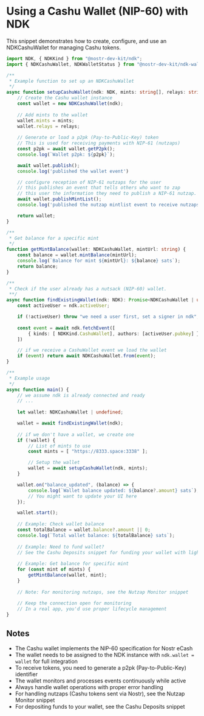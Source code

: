 # Using a Cashu Wallet (NIP-60) with NDK

This snippet demonstrates how to create, configure, and use an NDKCashuWallet for managing Cashu tokens.

```typescript
import NDK, { NDKKind } from "@nostr-dev-kit/ndk";
import { NDKCashuWallet, NDKWalletStatus } from "@nostr-dev-kit/ndk-wallet";

/**
 * Example function to set up an NDKCashuWallet
 */
async function setupCashuWallet(ndk: NDK, mints: string[], relays: string[]) {
    // Create the Cashu wallet instance
    const wallet = new NDKCashuWallet(ndk);
    
    // Add mints to the wallet
    wallet.mints = mints;
    wallet.relays = relays;
    
    // Generate or load a p2pk (Pay-to-Public-Key) token
    // This is used for receiving payments with NIP-61 (nutzaps)
    const p2pk = await wallet.getP2pk();
    console.log(`Wallet p2pk: ${p2pk}`);

    await wallet.publish();
    console.log('published the wallet event')

    // configure reception of NIP-61 nutzaps for the user
    // this publishes an event that tells others who want to zap
    // this user the information they need to publish a NIP-61 nutzap.
    await wallet.publishMintList();
    console.log('published the nutzap mintlist event to receive nutzaps')

    return wallet;
}

/**
 * Get balance for a specific mint
 */
function getMintBalance(wallet: NDKCashuWallet, mintUrl: string) {
    const balance = wallet.mintBalance(mintUrl);
    console.log(`Balance for mint ${mintUrl}: ${balance} sats`);
    return balance;
}

/**
 * Check if the user already has a nutsack (NIP-60) wallet.
 **/
async function findExistingWallet(ndk: NDK): Promise<NDKCashuWallet | undefined> {
    const activeUser = ndk.activeUser;

    if (!activeUser) throw "we need a user first, set a signer in ndk";
    
    const event = await ndk.fetchEvent([
        { kinds: [ NDKKind.CashuWallet], authors: [activeUser.pubkey] }
    ])

    // if we receive a CashuWallet event we load the wallet
    if (event) return await NDKCashuWallet.from(event);
}

/**
 * Example usage
 */
async function main() {
    // we assume ndk is already connected and ready
    // ...
    
    let wallet: NDKCashuWallet | undefined;

    wallet = await findExistingWallet(ndk);
    
    // if we don't have a wallet, we create one
    if (!wallet) {
        // List of mints to use
        const mints = [ "https://8333.space:3338" ];

        // Setup the wallet
        wallet = await setupCashuWallet(ndk, mints);
    }

    wallet.on("balance_updated", (balance) => {
        console.log(`Wallet balance updated: ${balance?.amount} sats`);
        // You might want to update your UI here
    });

    wallet.start();
    
    // Example: Check wallet balance
    const totalBalance = wallet.balance?.amount || 0;
    console.log(`Total wallet balance: ${totalBalance} sats`);
    
    // Example: Need to fund wallet?
    // See the Cashu Deposits snippet for funding your wallet with lightning
    
    // Example: Get balance for specific mint
    for (const mint of mints) {
        getMintBalance(wallet, mint);
    }
    
    // Note: For monitoring nutzaps, see the Nutzap Monitor snippet
    
    // Keep the connection open for monitoring
    // In a real app, you'd use proper lifecycle management
}
```

## Notes

- The Cashu wallet implements the NIP-60 specification for Nostr eCash
- The wallet needs to be assigned to the NDK instance with `ndk.wallet = wallet` for full integration
- To receive tokens, you need to generate a p2pk (Pay-to-Public-Key) identifier
- The wallet monitors and processes events continuously while active
- Always handle wallet operations with proper error handling
- For handling nutzaps (Cashu tokens sent via Nostr), see the Nutzap Monitor snippet
- For depositing funds to your wallet, see the Cashu Deposits snippet 